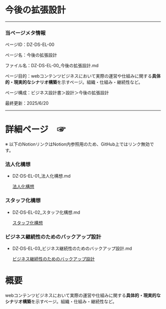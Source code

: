 # 今後の拡張設計

---

### 当ページメタ情報

ページID：DZ-DS-EL-00

ページ名：今後の拡張設計

ファイル名：DZ-DS-EL-00_今後の拡張設計.md

ページ目的：webコンテンツビジネスにおいて実際の運営や仕組みに関する**具体的・現実的なシナリオ構築**を示すページ。組織・仕組み・継続性など。

ページ構成：ビジネス設計書＞設計＞今後の拡張設計

最終更新：2025/6/20

---

# 詳細ページ　☞

※ 以下のNotionリンクはNotion内参照用のため、GitHub上ではリンク無効です。

### 法人化構想

- DZ-DS-EL-01_法人化構想.md
    
    [法人化構想](%E4%BB%8A%E5%BE%8C%E3%81%AE%E6%8B%A1%E5%BC%B5%E8%A8%AD%E8%A8%88%20218cd75ce18580d68e33f4f2da0c2f65/%E6%B3%95%E4%BA%BA%E5%8C%96%E6%A7%8B%E6%83%B3%2021ecd75ce18580a98a35ccbd37fe8d49.md)
    

### スタッフ化構想

- DZ-DS-EL-02_スタッフ化構想.md
    
    [スタッフ化構想](%E4%BB%8A%E5%BE%8C%E3%81%AE%E6%8B%A1%E5%BC%B5%E8%A8%AD%E8%A8%88%20218cd75ce18580d68e33f4f2da0c2f65/%E3%82%B9%E3%82%BF%E3%83%83%E3%83%95%E5%8C%96%E6%A7%8B%E6%83%B3%2021ecd75ce18580e499ead27dbdd1158b.md)
    

### **ビジネス継続性のためのバックアップ設計**

- DZ-DS-EL-03_ビジネス継続性のためのバックアップ設計.md
    
    [ ビジネス継続性のためのバックアップ設計](%E4%BB%8A%E5%BE%8C%E3%81%AE%E6%8B%A1%E5%BC%B5%E8%A8%AD%E8%A8%88%20218cd75ce18580d68e33f4f2da0c2f65/%E3%83%92%E3%82%99%E3%82%B7%E3%82%99%E3%83%8D%E3%82%B9%E7%B6%99%E7%B6%9A%E6%80%A7%E3%81%AE%E3%81%9F%E3%82%81%E3%81%AE%E3%83%8F%E3%82%99%E3%83%83%E3%82%AF%E3%82%A2%E3%83%83%E3%83%95%E3%82%9A%E8%A8%AD%E8%A8%88%2021ecd75ce18580c588f9f1913e53b0fa.md)
    

# 概要

webコンテンツビジネスにおいて実際の運営や仕組みに関する**具体的・現実的なシナリオ構築**を示すページ。組織・仕組み・継続性など。